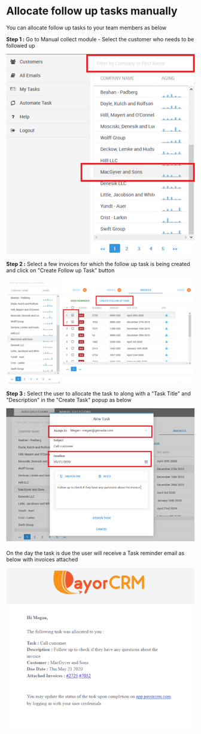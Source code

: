 # Allocate follow up tasks manually

You can allocate follow up tasks to your team members as below

**Step 1 :** Go to Manual collect module - Select the customer who needs to be followed up 

![](../.gitbook/assets/selectmanualcollections_select-customer.png)

**Step 2 :** Select a few invoices for which the follow up task is being created and click on "Create Follow up Task" button



![](../.gitbook/assets/selectmanualcollections_select-customer_selectinvoicesfollowuptask.png)



**Step 3 :** Select the user to allocate the task to along with a "Task Title" and "Description" in the "Create Task" popup as below

![](../.gitbook/assets/selectmanualcollections_select-customer_create-taskk.png)

On the day the task is due the user will receive a Task reminder email as below with invoices attached

![](../.gitbook/assets/task-reminder-email.png)

